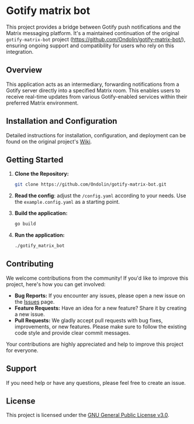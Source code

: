 # Gotify matrix bot

This project provides a  bridge between Gotify push notifications and the Matrix messaging platform. It's a maintained continuation of the original `gotify-matrix-bot` project (<https://github.com/Ondolin/gotify-matrix-bot/>), ensuring ongoing support and compatibility for users who rely on this integration.

## Overview

This application acts as an intermediary, forwarding notifications from a Gotify server directly into a specified Matrix room. This enables users to receive real-time updates from various Gotify-enabled services within their preferred Matrix environment.

## Installation and Configuration

Detailed instructions for installation, configuration, and deployment can be found on the original project's [Wiki](https://github.com/Ondolin/gotify-matrix-bot/wiki).

## Getting Started

1. **Clone the Repository:**

    ```bash
    git clone https://github.com/Ondolin/gotify-matrix-bot.git
    ```

2. **Read the config**: adjust the `/config.yaml` according to your needs. Use the `example.config.yaml` as a starting point.
3. **Build the application:**

    ```bash
    go build
    ```

4. **Run the application:**

    ```bash
    ./gotify_matrix_bot
    ```

## Contributing

We welcome contributions from the community! If you'd like to improve this project, here's how you can get involved:

* **Bug Reports:** If you encounter any issues, please open a new issue on the [Issues](https://github.com/maxberger/gotify-matrix-bot/issues) page.
* **Feature Requests:** Have an idea for a new feature? Share it by creating a new issue.
* **Pull Requests:** We gladly accept pull requests with bug fixes, improvements, or new features. Please make sure to follow the existing code style and provide clear commit messages.

Your contributions are highly appreciated and help to improve this project for everyone.

## Support

If you need help or have any questions, please feel free to create an issue.

## License

This project is licensed under the [GNU General Public License v3.0](LICENSE).
